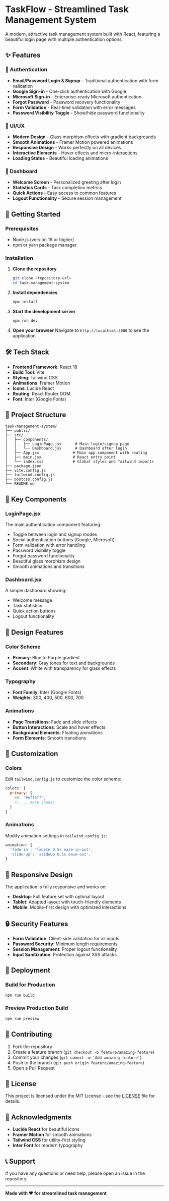# TaskFlow - Streamlined Task Management System

A modern, attractive task management system built with React, featuring a beautiful login page with multiple authentication options.

## ✨ Features

### 🔐 Authentication
- **Email/Password Login & Signup** - Traditional authentication with form validation
- **Google Sign-in** - One-click authentication with Google
- **Microsoft Sign-in** - Enterprise-ready Microsoft authentication
- **Forgot Password** - Password recovery functionality
- **Form Validation** - Real-time validation with error messages
- **Password Visibility Toggle** - Show/hide password functionality

### 🎨 UI/UX
- **Modern Design** - Glass morphism effects with gradient backgrounds
- **Smooth Animations** - Framer Motion powered animations
- **Responsive Design** - Works perfectly on all devices
- **Interactive Elements** - Hover effects and micro-interactions
- **Loading States** - Beautiful loading animations

### 📱 Dashboard
- **Welcome Screen** - Personalized greeting after login
- **Statistics Cards** - Task completion metrics
- **Quick Actions** - Easy access to common features
- **Logout Functionality** - Secure session management

## 🚀 Getting Started

### Prerequisites
- Node.js (version 16 or higher)
- npm or yarn package manager

### Installation

1. **Clone the repository**
   ```bash
   git clone <repository-url>
   cd task-management-system
   ```

2. **Install dependencies**
   ```bash
   npm install
   ```

3. **Start the development server**
   ```bash
   npm run dev
   ```

4. **Open your browser**
   Navigate to `http://localhost:3000` to see the application

## 🛠️ Tech Stack

- **Frontend Framework**: React 18
- **Build Tool**: Vite
- **Styling**: Tailwind CSS
- **Animations**: Framer Motion
- **Icons**: Lucide React
- **Routing**: React Router DOM
- **Font**: Inter (Google Fonts)

## 📁 Project Structure

```
task-management-system/
├── public/
├── src/
│   ├── components/
│   │   ├── LoginPage.jsx      # Main login/signup page
│   │   └── Dashboard.jsx      # Dashboard after login
│   ├── App.jsx               # Main app component with routing
│   ├── main.jsx              # React entry point
│   └── index.css             # Global styles and Tailwind imports
├── package.json
├── vite.config.js
├── tailwind.config.js
├── postcss.config.js
└── README.md
```

## 🎯 Key Components

### LoginPage.jsx
The main authentication component featuring:
- Toggle between login and signup modes
- Social authentication buttons (Google, Microsoft)
- Form validation with error handling
- Password visibility toggle
- Forgot password functionality
- Beautiful glass morphism design
- Smooth animations and transitions

### Dashboard.jsx
A simple dashboard showing:
- Welcome message
- Task statistics
- Quick action buttons
- Logout functionality

## 🎨 Design Features

### Color Scheme
- **Primary**: Blue to Purple gradient
- **Secondary**: Gray tones for text and backgrounds
- **Accent**: White with transparency for glass effects

### Typography
- **Font Family**: Inter (Google Fonts)
- **Weights**: 300, 400, 500, 600, 700

### Animations
- **Page Transitions**: Fade and slide effects
- **Button Interactions**: Scale and hover effects
- **Background Elements**: Floating animations
- **Form Elements**: Smooth transitions

## 🔧 Customization

### Colors
Edit `tailwind.config.js` to customize the color scheme:
```javascript
colors: {
  primary: {
    50: '#eff6ff',
    // ... more shades
  }
}
```

### Animations
Modify animation settings in `tailwind.config.js`:
```javascript
animation: {
  'fade-in': 'fadeIn 0.5s ease-in-out',
  'slide-up': 'slideUp 0.5s ease-out',
}
```

## 📱 Responsive Design

The application is fully responsive and works on:
- **Desktop**: Full feature set with optimal layout
- **Tablet**: Adapted layout with touch-friendly elements
- **Mobile**: Mobile-first design with optimized interactions

## 🔒 Security Features

- **Form Validation**: Client-side validation for all inputs
- **Password Security**: Minimum length requirements
- **Session Management**: Proper logout functionality
- **Input Sanitization**: Protection against XSS attacks

## 🚀 Deployment

### Build for Production
```bash
npm run build
```

### Preview Production Build
```bash
npm run preview
```

## 🤝 Contributing

1. Fork the repository
2. Create a feature branch (`git checkout -b feature/amazing-feature`)
3. Commit your changes (`git commit -m 'Add amazing feature'`)
4. Push to the branch (`git push origin feature/amazing-feature`)
5. Open a Pull Request

## 📄 License

This project is licensed under the MIT License - see the [LICENSE](LICENSE) file for details.

## 🙏 Acknowledgments

- **Lucide React** for beautiful icons
- **Framer Motion** for smooth animations
- **Tailwind CSS** for utility-first styling
- **Inter Font** for modern typography

## 📞 Support

If you have any questions or need help, please open an issue in the repository.

---

**Made with ❤️ for streamlined task management** 